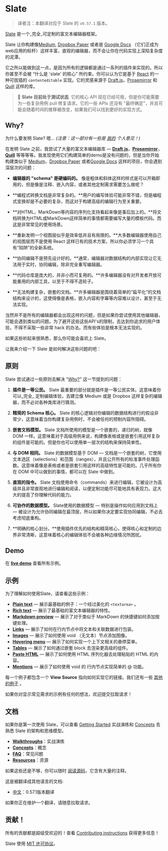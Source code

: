 # Slate

> 译者注：本翻译对应于 Slate 的 `v0.57.1` 版本。

[Slate](http://slatejs.org) 是一个_完全_可定制的富文本编辑器框架。

Slate 让你构建像[Medium](https://medium.com/), [Dropbox Paper](https://www.dropbox.com/paper) 或者是 [Google Docs](https://www.google.com/docs/about/) （它们正成为web应用的标杆）这样丰富，直观的编辑器，而不会让你在代码实现上深陷复杂度的泥潭。

它之所以能做到这一点，是因为所有的逻辑都是通过一系列的插件来实现的。所以你甚至不会被 “什么是 'slate' 的核心” 所约束。你可以认为它是基于 [React](https://facebook.github.io/react/) 的一种可拔插的 `contenteditable` 实现。它的灵感来源于 [Draft.js](https://facebook.github.io/draft-js/)，[Prosemirror](http://prosemirror.net/) 和 [Quill](http://quilljs.com/) 这样的库。

> 🤖 **Slate 目前处于测试状态**. 它的核心 API 现在已经可用，但是你可能需要为一些复杂用例 pull 修复请求。它的一些 APIs 还没有 "最终确定"，并且可能会随着时间的推移被改变，如果我们可以找到更好的实现方式。

## Why?

为什么要发明 Slate? 嗯... _(注意：这一部分有一些是 [我的](https://github.com/ianstormtaylor) 个人意见！)_

在发明 Slate 之前，我尝试了大量的富文本编辑器库 — [**Draft.js**](https://facebook.github.io/draft-js/)，[**Prosemirror**](http://prosemirror.net/)，[**Quill**](http://quilljs.com/) 等等等等。我发现使用它们构建简单的demo是没有问题的，但是当你开始构建类似于 [Medium](https://medium.com/)，[Dropbox Paper](https://www.dropbox.com/paper) 或者[Google Docs](https://www.google.com/docs/about/) 这样的项目，你会遇到深层次的问题：

- **编辑器的 "schema" 是硬编码的。** 像是粗体和斜体这样的样式是可以开箱即用的，但是像是注释、嵌入内容，或者其他定制需求需要怎么做呢？

- **编程式转换文档是非常复杂的。**用户的编写体验可能非常不错，但是编程式变换却是不必要的复杂，而这对于构建高级的编辑行为至关重要。

- **对HTML，MarkDown等内容的序列化支持看起来像是事后加上的。**将文档转换为HTML或MarkDown这样简单的事情都需要编写大量的模板代码。而这是非常常见的使用场景。

- **重新发明一个视图层似乎是效率低并且有局限的。**大多数编辑器使用自己的视图层而不是使用 React 这样已有的技术方案，所以你必须学习一个具有“陷阱”的全新系统。

- **协同编辑不是预先设计好的。**通常，编辑器对数据结构的内部实现让它无法用于实时，协同编辑，除非完全重写编辑器。

- **代码仓库是庞大的，并非小而可复用的。**许多编辑器没有对开发者开放可能重用的内部工具，以至于不得不造轮子。

- **无法构建复杂，嵌套的文档。**许多编辑器是围绕着简单的“扁平化”的文档结构来设计的，这使得像是表格，嵌入内容和字幕等内容难以设计，甚至于无法实现。

当然并不是所有的编辑器都会出现这样的问题，但是如果你尝试使用其他编辑器，可能会遇到类似的问题。为了避开这些这些API's的限制，去达到你追求的用户体验，不得不采取一些非常 hack 的办法。而有些体验是根本无法实现的。

如果这些听起来很熟悉，那么你可能会喜欢上 Slate。

让我来介绍一下 Slate 是如何解决这些问题的吧：

## 原则

Slate 尝试通过一些原则去解决 "[Why?](about:blank#why)" 这一节提到的问题：

1. **插件是一等公民。** Slate 最重要的部分就是插件是一等公民实体。这意味着你可以_完全_ 定制编辑体验，去建立像 Medium 或是 Dropbox 这样复杂的编辑器，而不必对各种类库进行猜测。

2. **精简的 Schema 核心。** Slate 的核心逻辑对你编辑的数据结构进行的假设非常少，这意味着当你构建复杂用例时，不会被任何的预制内容所阻碍。

3. **嵌套文档模型。** Slate 文档所使用的模型是一个嵌套的，递归的树，就像 DOM 一样。这意味着对于高级用例来说，构建像表格或是嵌套引用这样复杂的组件是可能的。但是你也可以使用单一层次的结构来保持简单性。

4. **与 DOM 相同。** Slate 的数据模型基于 DOM — 文档是一个嵌套的树，它使用文本选区（selections）和范围（ranges），并且公开所有的标准事件处理函数。这意味着像是表格或者是嵌套引用这样的高级特性是可能的。几乎所有你在 DOM 中可以做到的事情，都可以在 Slate 中做到。

5. **直观的指令。** Slate 文档使用命令（commands）来进行编辑，它被设计为高级并且非常直观地进行编辑和阅读，以便定制功能尽可能地具有表现力。这大大的提高了你理解代码的能力。

6. **可协作的数据模型。** Slate使用的数据模型 — 特别是操作如何应用到文档上 — 被设计为允许协同编辑在最顶层，所以如果你决定要实现协同编辑，不必去考虑彻底重构。

7. **明确的核心划分。**使用插件优先的结构和精简核心，使得核心和定制的边界非常清晰，这意味着核心的编辑体验不会被各种边缘情况所困扰。

## Demo

在 [**live demo**](http://slatejs.org) 查看所有示例。

## 示例

为了理解如何使用Slate，请查看这些示例：

- [**Plain text**](https://www.slatejs.org/examples/plaintext) — 展示最基础的例子：一个经过美化的  `<textarea>` 。
- [**Rich text**](https://www.slatejs.org/examples/richtext) — 展示了最基础的富文本编辑器的特性。
- [**Markdown preview**](https://www.slatejs.org/examples/markdown-preview) — 展示了对于类似于 MarkDown 的快捷键如何添加按键处理。
- [**Links**](https://www.slatejs.org/examples/links) — 展示了如何在行内节点中将文本和关联数据进行包装。
- [**Images**](https://www.slatejs.org/examples/images) — 展示了如何使用 void （无文本）节点添加图像。
- [**Hovering menu**](https://www.slatejs.org/examples/hovering-menu) — 展示了如何实现一个上下文相关的悬停菜单。
- [**Tables**](https://www.slatejs.org/examples/tables) — 展示了如何通过嵌套 block 去渲染更高级的组件。
- [**Paste HTML**](https://www.slatejs.org/examples/paste-html) — 展示了如何使用 HTML 序列化器去处理粘贴的 HTML 的内容。
- [**Mentions**](https://www.slatejs.org/examples/mentions) — 展示了如何使用 void 的 行内节点实现简单的 @ 功能。

每一个例子都包含一个 **View Source** 指向如何实现它的链接。我们还有一些 [其他的例子](https://github.com/ianstormtaylor/slate/tree/master/site/examples) 。

如果你对显示常见需求的示例有任何的想法，欢迎提交拉取请求！

## 文档

如果你是第一次使用 Slate，可以查看 [Getting Started](./walkthroughs/01-installing-slate) 实战演练和 [Concepts](./concepts) 去熟悉 Slate 的架构和思维模型。

- [**Walkthroughs**](./walkthroughs)：实战演练
- [**Concepts**](./concepts)：概念
- [**FAQ**](./general/faq)：常见问题
- [**Resources**](./general/resources)：资源

如果这些还是不够，你可以随时 [阅读源码](https://github.com/ianstormtaylor/slate/tree/master/packages)，它含有大量的注释。

这是被翻译成其他语言的文档:

- [中文](https://github.com/loveloki/slate-docs-cn)：0.57.1版本翻译

如果你正在维护一个翻译，请随意拉取请求。

## 贡献！

所有的贡献都是超级受欢迎的！查看 [Contributing instructions](https://github.com/ianstormtaylor/slate/blob/master/Contributing.md) 获得更多信息！

Slate 使用 [MIT 许可协议](https://github.com/ianstormtaylor/slate/blob/master/License.md)。
